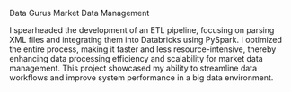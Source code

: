 Data Gurus Market Data Management

I spearheaded the development of an ETL pipeline, focusing on parsing XML files and integrating them into Databricks using PySpark. 
I optimized the entire process, making it faster and less resource-intensive, thereby enhancing data processing efficiency and scalability for market data management. 
This project showcased my ability to streamline data workflows and improve system performance in a big data environment.

